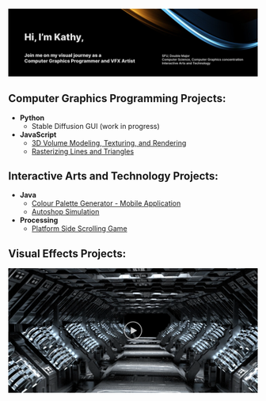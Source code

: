 <!--<h1>Hi, I'm Kathy! <br/>Copmuter Science and Interactive Arts and Technology</h1>-->

![banner](banner.png)

<h2>Computer Graphics Programming Projects:</h2>

- <b>Python</b>
  - Stable Diffusion GUI (work in progress)
- <b>JavaScript</b>
  - [3D Volume Modeling, Texturing, and Rendering](https://github.com/kkxthyl/3D-Volume-Modeling.git)
  - [Rasterizing Lines and Triangles](https://github.com/kkxthyl/Rasterizing-Lines-and-Triangles.git)

<h2>Interactive Arts and Technology Projects:</h2>

- <b>Java</b>
  - [Colour Palette Generator - Mobile Application](https://github.com/kkxthyl/Colour-Palette-Generator-Mobile-Application.git)
  - [Autoshop Simulation](https://github.com/kkxthyl/Autoshop-Simulation)
- <b>Processing</b>
  - [Platform Side Scrolling Game](https://github.com/kkxthyl/IAT167-final)
 
<h2>Visual Effects Projects:</h2>

[![RBD, Particle Simulation and Procedural Modeling](vfx.png)](https://youtu.be/gX_X7cOUnmo)
